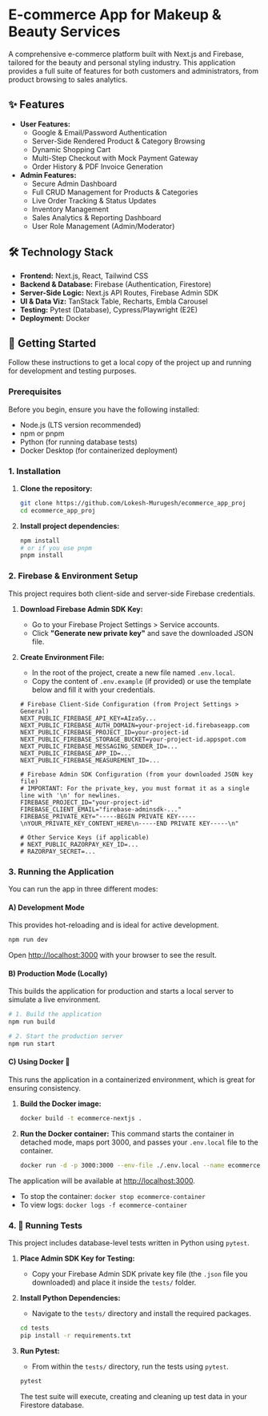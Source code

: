 # E-commerce App for Makeup & Beauty Services

A comprehensive e-commerce platform built with Next.js and Firebase, tailored for the beauty and personal styling industry. This application provides a full suite of features for both customers and administrators, from product browsing to sales analytics.

 <!-- It's highly recommended to add a screenshot of your app's homepage here -->

## ✨ Features

-   **User Features:**
    -   Google & Email/Password Authentication
    -   Server-Side Rendered Product & Category Browsing
    -   Dynamic Shopping Cart
    -   Multi-Step Checkout with Mock Payment Gateway
    -   Order History & PDF Invoice Generation
-   **Admin Features:**
    -   Secure Admin Dashboard
    -   Full CRUD Management for Products & Categories
    -   Live Order Tracking & Status Updates
    -   Inventory Management
    -   Sales Analytics & Reporting Dashboard
    -   User Role Management (Admin/Moderator)

## 🛠️ Technology Stack

-   **Frontend:** Next.js, React, Tailwind CSS
-   **Backend & Database:** Firebase (Authentication, Firestore)
-   **Server-Side Logic:** Next.js API Routes, Firebase Admin SDK
-   **UI & Data Viz:** TanStack Table, Recharts, Embla Carousel
-   **Testing:** Pytest (Database), Cypress/Playwright (E2E)
-   **Deployment:** Docker

## 🚀 Getting Started

Follow these instructions to get a local copy of the project up and running for development and testing purposes.

### Prerequisites

Before you begin, ensure you have the following installed:
-   Node.js (LTS version recommended)
-   npm or pnpm
-   Python (for running database tests)
-   Docker Desktop (for containerized deployment)

### 1. Installation

1.  **Clone the repository:**
    ```bash
    git clone https://github.com/Lokesh-Murugesh/ecommerce_app_proj
    cd ecommerce_app_proj
    ```

2.  **Install project dependencies:**
    ```bash
    npm install
    # or if you use pnpm
    pnpm install
    ```

### 2. Firebase & Environment Setup

This project requires both client-side and server-side Firebase credentials.

1.  **Download Firebase Admin SDK Key:**
    -   Go to your Firebase Project Settings > Service accounts.
    -   Click **"Generate new private key"** and save the downloaded JSON file.

2.  **Create Environment File:**
    -   In the root of the project, create a new file named `.env.local`.
    -   Copy the content of `.env.example` (if provided) or use the template below and fill it with your credentials.

    ```env
    # Firebase Client-Side Configuration (from Project Settings > General)
    NEXT_PUBLIC_FIREBASE_API_KEY=AIzaSy...
    NEXT_PUBLIC_FIREBASE_AUTH_DOMAIN=your-project-id.firebaseapp.com
    NEXT_PUBLIC_FIREBASE_PROJECT_ID=your-project-id
    NEXT_PUBLIC_FIREBASE_STORAGE_BUCKET=your-project-id.appspot.com
    NEXT_PUBLIC_FIREBASE_MESSAGING_SENDER_ID=...
    NEXT_PUBLIC_FIREBASE_APP_ID=...
    NEXT_PUBLIC_FIREBASE_MEASUREMENT_ID=...

    # Firebase Admin SDK Configuration (from your downloaded JSON key file)
    # IMPORTANT: For the private_key, you must format it as a single line with '\n' for newlines.
    FIREBASE_PROJECT_ID="your-project-id"
    FIREBASE_CLIENT_EMAIL="firebase-adminsdk-..."
    FIREBASE_PRIVATE_KEY="-----BEGIN PRIVATE KEY-----\nYOUR_PRIVATE_KEY_CONTENT_HERE\n-----END PRIVATE KEY-----\n"

    # Other Service Keys (if applicable)
    # NEXT_PUBLIC_RAZORPAY_KEY_ID=...
    # RAZORPAY_SECRET=...
    ```

### 3. Running the Application

You can run the app in three different modes:

#### A) Development Mode

This provides hot-reloading and is ideal for active development.
```bash
npm run dev
```
Open [http://localhost:3000](http://localhost:3000) with your browser to see the result.

#### B) Production Mode (Locally)

This builds the application for production and starts a local server to simulate a live environment.
```bash
# 1. Build the application
npm run build

# 2. Start the production server
npm run start
```

#### C) Using Docker 🐳

This runs the application in a containerized environment, which is great for ensuring consistency.

1.  **Build the Docker image:**
    ```bash
    docker build -t ecommerce-nextjs .
    ```

2.  **Run the Docker container:**
    This command starts the container in detached mode, maps port 3000, and passes your `.env.local` file to the container.
    ```bash
    docker run -d -p 3000:3000 --env-file ./.env.local --name ecommerce-container ecommerce-nextjs
    ```
The application will be available at [http://localhost:3000](http://localhost:3000).

-   To stop the container: `docker stop ecommerce-container`
-   To view logs: `docker logs -f ecommerce-container`

### 4. 🧪 Running Tests

This project includes database-level tests written in Python using `pytest`.

1.  **Place Admin SDK Key for Testing:**
    -   Copy your Firebase Admin SDK private key file (the `.json` file you downloaded) and place it inside the `tests/` folder.

2.  **Install Python Dependencies:**
    -   Navigate to the `tests/` directory and install the required packages.
    ```bash
    cd tests
    pip install -r requirements.txt
    ```

3.  **Run Pytest:**
    -   From within the `tests/` directory, run the tests using `pytest`.
    ```bash
    pytest
    ```
    The test suite will execute, creating and cleaning up test data in your Firestore database.